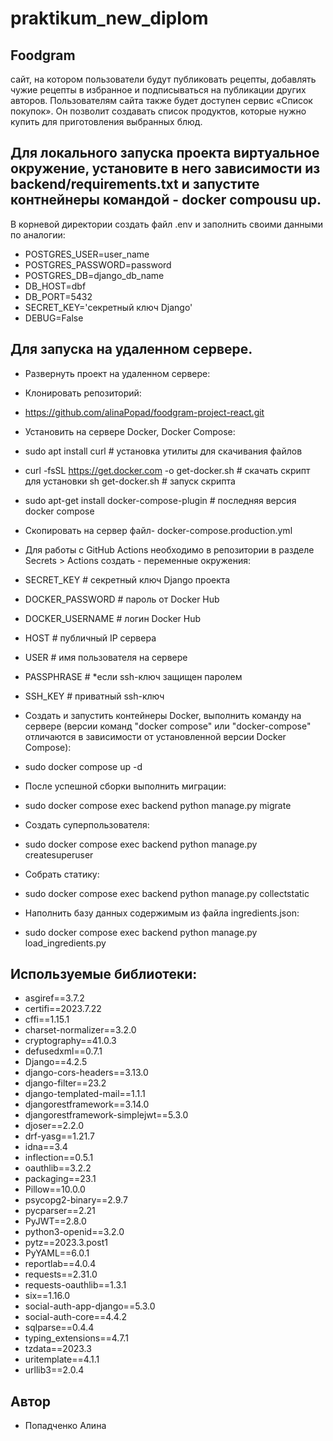 # praktikum_new_diplom
## Foodgram
сайт, на котором пользователи будут публиковать рецепты, добавлять чужие рецепты в избранное и подписываться на публикации других авторов. Пользователям сайта также будет доступен сервис «Список покупок». Он позволит создавать список продуктов, которые нужно купить для приготовления выбранных блюд.

## Для локального запуска проекта виртуальное окружение, установите в него зависимости из backend/requirements.txt и запустите контнейнеры командой -  docker compousu up.
В корневой директории создать файл .env и заполнить своими данными по аналогии:
- POSTGRES_USER=user_name
- POSTGRES_PASSWORD=password
- POSTGRES_DB=django_db_name
- DB_HOST=dbf
- DB_PORT=5432
- SECRET_KEY='секретный ключ Django'
- DEBUG=False


## Для запуска на удаленном сервере.
- Развернуть проект на удаленном сервере:
- Клонировать репозиторий:
- https://github.com/alinaPopad/foodgram-project-react.git
- Установить на сервере Docker, Docker Compose:
- sudo apt install curl                                   # установка утилиты для скачивания файлов
- curl -fsSL https://get.docker.com -o get-docker.sh      # скачать скрипт для установки
sh get-docker.sh                                        # запуск скрипта
- sudo apt-get install docker-compose-plugin              # последняя версия docker compose
- Скопировать на сервер файл- docker-compose.production.yml
- Для работы с GitHub Actions необходимо в репозитории в разделе Secrets > Actions создать -  переменные окружения:
- SECRET_KEY              # секретный ключ Django проекта
- DOCKER_PASSWORD         # пароль от Docker Hub
- DOCKER_USERNAME         # логин Docker Hub
- HOST                    # публичный IP сервера
- USER                    # имя пользователя на сервере
- PASSPHRASE              # *если ssh-ключ защищен паролем
- SSH_KEY                 # приватный ssh-ключ

- Создать и запустить контейнеры Docker, выполнить команду на сервере (версии команд "docker compose" или "docker-compose" отличаются в зависимости от установленной версии Docker Compose):
- sudo docker compose up -d
- После успешной сборки выполнить миграции:
- sudo docker compose exec backend python manage.py migrate
- Создать суперпользователя:
- sudo docker compose exec backend python manage.py createsuperuser
- Собрать статику:
- sudo docker compose exec backend python manage.py collectstatic
- Наполнить базу данных содержимым из файла ingredients.json:
- sudo docker compose exec backend python manage.py load_ingredients.py


## Используемые библиотеки:
- asgiref==3.7.2
- certifi==2023.7.22
- cffi==1.15.1
- charset-normalizer==3.2.0
- cryptography==41.0.3
- defusedxml==0.7.1
- Django==4.2.5
- django-cors-headers==3.13.0
- django-filter==23.2
- django-templated-mail==1.1.1
- djangorestframework==3.14.0
- djangorestframework-simplejwt==5.3.0
- djoser==2.2.0
- drf-yasg==1.21.7
- idna==3.4
- inflection==0.5.1
- oauthlib==3.2.2
- packaging==23.1
- Pillow==10.0.0
- psycopg2-binary==2.9.7
- pycparser==2.21
- PyJWT==2.8.0
- python3-openid==3.2.0
- pytz==2023.3.post1
- PyYAML==6.0.1
- reportlab==4.0.4
- requests==2.31.0
- requests-oauthlib==1.3.1
- six==1.16.0
- social-auth-app-django==5.3.0
- social-auth-core==4.4.2
- sqlparse==0.4.4
- typing_extensions==4.7.1
- tzdata==2023.3
- uritemplate==4.1.1
- urllib3==2.0.4


## Автор

- Попадченко Алина 

